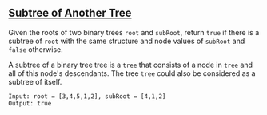 ## [Subtree of Another Tree](https://leetcode.com/problems/subtree-of-another-tree/)
Given the roots of two binary trees `root` and `subRoot`, return `true` if there is a subtree of `root` with the same structure and node values of `subRoot` and `false` otherwise.

A subtree of a binary tree tree is a `tree` that consists of a node in `tree` and all of this node's descendants. The tree `tree` could also be considered as a subtree of itself.


```
Input: root = [3,4,5,1,2], subRoot = [4,1,2]
Output: true
```
